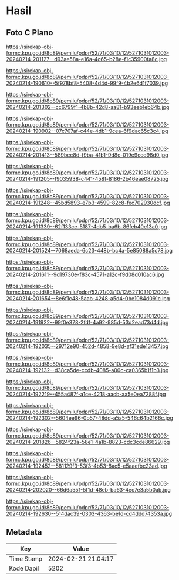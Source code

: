 # Hasil

## Foto C Plano

https://sirekap-obj-formc.kpu.go.id/8c89/pemilu/pdpr/52/71/03/10/12/5271031012003-20240214-201127--d93ae58a-e16a-4c65-b28e-f1c35900fa8c.jpg

https://sirekap-obj-formc.kpu.go.id/8c89/pemilu/pdpr/52/71/03/10/12/5271031012003-20240214-190610--5f978bf8-5408-4d4d-99f9-4b2e6d1f7039.jpg

https://sirekap-obj-formc.kpu.go.id/8c89/pemilu/pdpr/52/71/03/10/12/5271031012003-20240214-201302--cc6799f1-4b8b-42d8-aa81-b93eeb1eb64b.jpg

https://sirekap-obj-formc.kpu.go.id/8c89/pemilu/pdpr/52/71/03/10/12/5271031012003-20240214-190902--07c707af-c44e-4db1-9cea-6f9dac65c3c4.jpg

https://sirekap-obj-formc.kpu.go.id/8c89/pemilu/pdpr/52/71/03/10/12/5271031012003-20240214-201413--589bec8d-f9ba-41b1-9d8c-019e9ced98d0.jpg

https://sirekap-obj-formc.kpu.go.id/8c89/pemilu/pdpr/52/71/03/10/12/5271031012003-20240214-191205--f9035938-c441-458f-8186-2b46eae08725.jpg

https://sirekap-obj-formc.kpu.go.id/8c89/pemilu/pdpr/52/71/03/10/12/5271031012003-20240214-191248--45bd5893-e7b3-4599-82c8-fec702930dcf.jpg

https://sirekap-obj-formc.kpu.go.id/8c89/pemilu/pdpr/52/71/03/10/12/5271031012003-20240214-191339--62f133ce-5187-4db5-ba6b-86feb40e13a0.jpg

https://sirekap-obj-formc.kpu.go.id/8c89/pemilu/pdpr/52/71/03/10/12/5271031012003-20240214-201524--7068aeda-6c23-448b-bc4a-5e85088a5c78.jpg

https://sirekap-obj-formc.kpu.go.id/8c89/pemilu/pdpr/52/71/03/10/12/5271031012003-20240214-201611--9d19730e-f83c-4571-a12c-f9d08d010ac6.jpg

https://sirekap-obj-formc.kpu.go.id/8c89/pemilu/pdpr/52/71/03/10/12/5271031012003-20240214-201654--8e6f1c48-5aab-4248-a5d4-0be1084d091c.jpg

https://sirekap-obj-formc.kpu.go.id/8c89/pemilu/pdpr/52/71/03/10/12/5271031012003-20240214-191922--99f0e378-2fdf-4a92-985d-53d2ead73d4d.jpg

https://sirekap-obj-formc.kpu.go.id/8c89/pemilu/pdpr/52/71/03/10/12/5271031012003-20240214-192035--29712e90-452d-4858-9e8d-af31ede13457.jpg

https://sirekap-obj-formc.kpu.go.id/8c89/pemilu/pdpr/52/71/03/10/12/5271031012003-20240214-192132--d38ca5de-ccdb-4085-a00c-ca0365b1f1b3.jpg

https://sirekap-obj-formc.kpu.go.id/8c89/pemilu/pdpr/52/71/03/10/12/5271031012003-20240214-192219--455a487f-a1ce-4218-aacb-aa5e0ea7288f.jpg

https://sirekap-obj-formc.kpu.go.id/8c89/pemilu/pdpr/52/71/03/10/12/5271031012003-20240214-192302--5604ee96-0b57-48dd-a5a5-546c64b2166c.jpg

https://sirekap-obj-formc.kpu.go.id/8c89/pemilu/pdpr/52/71/03/10/12/5271031012003-20240214-201826--5824f23a-58e1-4a1b-8823-cdc3cde86629.jpg

https://sirekap-obj-formc.kpu.go.id/8c89/pemilu/pdpr/52/71/03/10/12/5271031012003-20240214-192452--581129f3-53f3-4b53-8ac5-e5aaefbc23ad.jpg

https://sirekap-obj-formc.kpu.go.id/8c89/pemilu/pdpr/52/71/03/10/12/5271031012003-20240214-202020--66d6a551-5f1d-48eb-ba63-4ec7e3a5b0ab.jpg

https://sirekap-obj-formc.kpu.go.id/8c89/pemilu/pdpr/52/71/03/10/12/5271031012003-20240214-192630--514dac39-0303-4363-be1d-cd4ddd74353a.jpg


## Metadata

| Key        | Value               |
| ---------- | ------------------- |
| Time Stamp | 2024-02-21 21:04:17 |
| Kode Dapil | 5202                |



